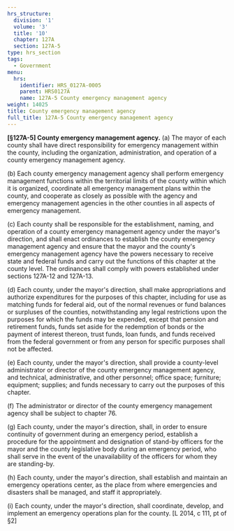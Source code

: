 ```yaml
---
hrs_structure:
  division: '1'
  volume: '3'
  title: '10'
  chapter: 127A
  section: 127A-5
type: hrs_section
tags:
  - Government
menu:
  hrs:
    identifier: HRS_0127A-0005
    parent: HRS0127A
    name: 127A-5 County emergency management agency
weight: 14025
title: County emergency management agency
full_title: 127A-5 County emergency management agency
---
```

**[§127A-5] County emergency management agency.** (a) The mayor of each county shall have direct responsibility for emergency management within the county, including the organization, administration, and operation of a county emergency management agency.

(b) Each county emergency management agency shall perform emergency management functions within the territorial limits of the county within which it is organized, coordinate all emergency management plans within the county, and cooperate as closely as possible with the agency and emergency management agencies in the other counties in all aspects of emergency management.

(c) Each county shall be responsible for the establishment, naming, and operation of a county emergency management agency under the mayor's direction, and shall enact ordinances to establish the county emergency management agency and ensure that the mayor and the county's emergency management agency have the powers necessary to receive state and federal funds and carry out the functions of this chapter at the county level. The ordinances shall comply with powers established under sections 127A-12 and 127A-13.

(d) Each county, under the mayor's direction, shall make appropriations and authorize expenditures for the purposes of this chapter, including for use as matching funds for federal aid, out of the normal revenues or fund balances or surpluses of the counties, notwithstanding any legal restrictions upon the purposes for which the funds may be expended, except that pension and retirement funds, funds set aside for the redemption of bonds or the payment of interest thereon, trust funds, loan funds, and funds received from the federal government or from any person for specific purposes shall not be affected.

(e) Each county, under the mayor's direction, shall provide a county-level administrator or director of the county emergency management agency, and technical, administrative, and other personnel; office space; furniture; equipment; supplies; and funds necessary to carry out the purposes of this chapter.

(f) The administrator or director of the county emergency management agency shall be subject to chapter 76.

(g) Each county, under the mayor's direction, shall, in order to ensure continuity of government during an emergency period, establish a procedure for the appointment and designation of stand-by officers for the mayor and the county legislative body during an emergency period, who shall serve in the event of the unavailability of the officers for whom they are standing-by.

(h) Each county, under the mayor's direction, shall establish and maintain an emergency operations center, as the place from where emergencies and disasters shall be managed, and staff it appropriately.

(i) Each county, under the mayor's direction, shall coordinate, develop, and implement an emergency operations plan for the county. [L 2014, c 111, pt of §2]